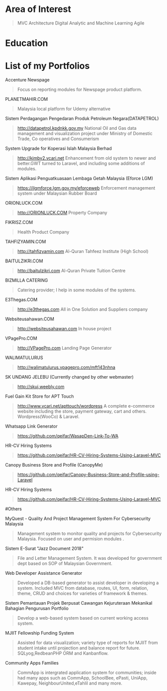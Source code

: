 # Area of Interest
>MVC Architecture
>Digital Analytic and Machine Learning
>Agile

# Education

# List of my Portfolios

Accenture Newspage
>Focus on reporting modules for Newspage product platform.

PLANETMAHIR.COM
>Malaysia local platform for Udemy alternative

Sistem Perdagangan Pengedaran Produk Petroleum Negara(DATAPETROL)
>http://datapetrol.kpdnkk.gov.my
>National Oil and Gas data management and visualization project under Ministry of Domestic Trade, Co operatives and Consumerism

System Upgrade for Koperasi Islah Malaysia Berhad
>http://kimbv2.vcari.net
>Enhancement from old system to newer and better.GWT turned to Laravel, and including some additions of modules.

Sistem Aplikasi Penguatkuasaan Lembaga Getah Malaysia (Eforce LGM)
>https://ilgmforce.lgm.gov.my/eforceweb
>Enforcement management system under Malaysian Rubber Board

ORIONLUCK.COM
>http://ORIONLUCK.COM
>Property Company

FIKRISZ.COM
>Health Product Company

TAHFIZYAMIN.COM
>http://tahfizyamin.com
>Al-Quran Tahfeez Institute (High School)

BAITULZIKRI.COM
>http://baitulzikri.com
>Al-Quran Private Tuition Centre

BIZMILLA CATERING
>Catering provider; I help in some modules of the systems.

E3Thegas.COM
>http://e3thegas.com
>All in One Solution and Suppliers company

Websiteusahawan.COM
>http://websiteusahawan.com
>In house project

VPagePro.COM
>http://VPagePro.com
>Landing Page Generator

WALIMATULURUS
>http://walimatulurus.vpagepro.com/mft143nhna

SK UNDANG JELEBU (Currently changed by other webmaster)
>http://skuj.weebly.com

Fuel Gain Kit Store for APT Touch
>http://www.vcari.net/apttouch/wordpress
>A complete e-commerce website including the store, payment gateway, cart and others. Wordpress(WooCo) & Laravel.

Whatsapp Link Generator
>https://github.com/qeifar/WasapDen-Link-To-WA

HR-CV Hiring Systems
>https://github.com/qeifar/HR-CV-Hiring-Systems-Using-Laravel-MVC

Canopy Business Store and Profile (CanopyMe)
>https://github.com/qeifar/Canopy-Business-Store-and-Profile-using-Laravel

HR-CV Hiring Systems
>https://github.com/qeifar/HR-CV-Hiring-Systems-Using-Laravel-MVC


#Others

MyQuest - Quality And Project Management System For Cybersecurity Malaysia
>Management system to monitor quality and projects for Cybersecurity Malaysia. Focused on user and permision modules .

Sistem E-Surat "Jazz Document 2018"
>File and Letter Management System. It was developed for government dept based on SOP of Malaysian Government.

Web Developer Assistance Generator
>Developed a DB-based generator to assist developer in developing a system. Included MVC from database, routes, UI, form, relation, theme, CRUD and choices for varieties of framework & themes.

Sistem Pemantauan Projek Berpusat Cawangan Kejuruteraan Mekanikal Bahagian Pengurusan Portfolio
>Develop a web-based system based on current working access system.

MJIIT Fellowship Funding System
>Assisted for data visualization; variety type of reports for MJIIT from student intake until projection and balance report for future. SQLyog,RedbeanPHP ORM and Kanbanflow.

Community Apps Families
>CommApp is intergrated application system for communities; inside had many apps such as CommApp, SchoolBee, ePasti, UniApp, Kawepay, NeighbourUnited,eTahlil and many more.


